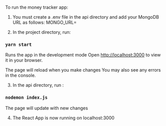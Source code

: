 To run the money tracker app:

1. You must create a .env file in the api directory and add your MongoDB URL as follows:
MONGO_URL=

2. In the project directory, run:

### `yarn start`

Runs the app in the development mode
Open [http://localhost:3000](http://localhost:3000) to view it in your browser.

The page will reload when you make changes
You may also see any errors in the console.

3. In the api directory, run :
### `nodemon index.js`
The page will update with new changes

4. The React App is now running on localhost:3000